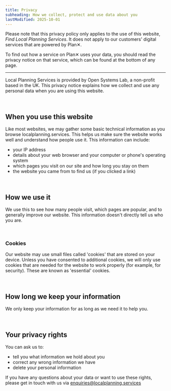 ```yaml
---
title: Privacy
subheading: How we collect, protect and use data about you
lastModified: 2025-10-01
---
```


Please note that this privacy policy only applies to the use of this website, _Find Local Planning Services_. It does not apply to our customers' digital services that are powered by Plan✕.

To find out how a service on Plan✕ uses your data, you should read the privacy notice on that service, which can be found at the bottom of any page.

<hr/>

Local Planning Services is provided by Open Systems Lab, a non-profit based in the UK. This privacy notice explains how we collect and use any personal data when you are using this website.

‍<br>

## When you use this website
Like most websites, we may gather some basic technical information as you browse localplanning.services. This helps us make sure the website works well and understand how people use it. This information can include:

 - your IP address
 - details about your web browser and your computer or phone's operating system
 - which pages you visit on our site and how long you stay on them
 - the website you came from to find us (if you clicked a link)

<br>

## How we use it
We use this to see how many people visit, which pages are popular, and to generally improve our website. This information doesn't directly tell us who you are.

<br>

### Cookies
Our website may use small files called 'cookies' that are stored on your device. Unless you have consented to additional cookies, we will only use cookies that are needed for the website to work properly (for example, for security). These are known as 'essential' cookies.

<br>

## How long we keep your information
We only keep your information for as long as we need it to help you.

<br>

## Your privacy rights
You can ask us to:

 - tell you what information we hold about you
 - correct any wrong information we have
 - delete your personal information

If you have any questions about your data or want to use these rights, please get in touch with us via [enquiries@localplanning.services](mailto:enquiries@localplanning.services)
